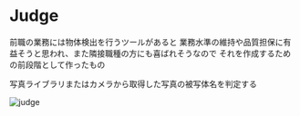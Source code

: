 # Judge

前職の業務には物体検出を行うツールがあると
業務水準の維持や品質担保に有益そうと思われ、また隣接職種の方にも喜ばれそうなので
それを作成するための前段階として作ったもの

写真ライブラリまたはカメラから取得した写真の被写体名を判定する

![judge](https://user-images.githubusercontent.com/99084349/198013870-e7feb9fa-9ad5-45a5-9e83-df036bacf9a6.gif)

